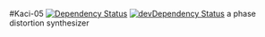 #Kaci-05
[![Dependency Status](https://david-dm.org/seierstad/kaci/ny-react.svg)](https://david-dm.org/seierstad/kaci/ny-react) [![devDependency Status](https://david-dm.org/seierstad/kaci/ny-react/dev-status.svg)](https://david-dm.org/seierstad/kaci/ny-react#info=devDependencies)
a phase distortion synthesizer